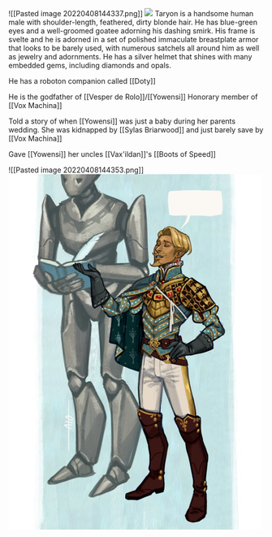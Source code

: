![[Pasted image 20220408144337.png]]
<img src="/assets/Pasted image 20220408144337.png"/>
Taryon is a handsome human male with shoulder-length, feathered, dirty blonde hair. He has blue-green eyes and a well-groomed goatee adorning his dashing smirk. His frame is svelte and he is adorned in a set of polished immaculate breastplate armor that looks to be barely used, with numerous satchels all around him as well as jewelry and adornments. He has a silver helmet that shines with many embedded gems, including diamonds and opals.

He has a roboton companion called [[Doty]]

He is the godfather of [[Vesper de Rolo]]/[[Yowensi]]
Honorary member of [[Vox Machina]]

Told a story of when [[Yowensi]] was just a baby during her parents wedding. She was kidnapped by [[Sylas Briarwood]] and just barely save by [[Vox Machina]]

Gave [[Yowensi]] her uncles [[Vax'ildan]]'s [[Boots of Speed]] 




![[Pasted image 20220408144353.png]]
<img src="/assets/Pasted image 20220408144353.png"/>
